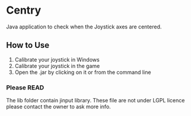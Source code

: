 # Centry
Java application to check when the Joystick axes are centered.

## How to Use

1. Calibrate your joystick in Windows
2. Calibrate your joystick in the game
3. Open the .jar by clicking on it or from the command line

### Please READ
The lib folder contain jinput library. These file are not under LGPL licence please contact the owner
to ask more info.
